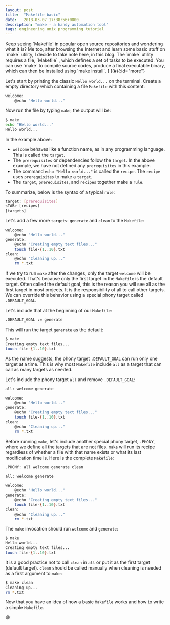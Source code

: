 ```yaml
---
layout: post
title:  "Makefile basic"
date:   2018-03-07 17:38:56+0800
description: "make - a handy automation tool"
tags: engineering unix programming tutorial
---
```


<div class="cap"></div>
Keep seeing `Makefile` in popular open source repositories and wondering what it is? Me too, after browsing the Internet and learn some basic stuff on `make` utility, I decide to take note here, in this blog. The `make` utility requires a file, `Makefile` , which defines a set of tasks to be executed. You can use `make` to compile source codes, produce a final executable binary, which can then be installed using `make install`.

<!--more-->[ ](#){:id="more"}

Let's start by printing the classic `Hello world...` on the terminal. Create a empty directory which containing a file `Makefile` with this content:

```bash
welcome:
    @echo "Hello world..."
```

Now run the file by typing `make`, the output will be:

```bash
$ make
echo "Hello world..."
Hello world...
```

In the example above:
- `welcome` behaves like a function name, as in any programming language. This is called the `target`.
- The `prerequisites` or dependencies follow the `target`. In the above example, we have not defined any `prerequisites` in this example.
- The command `echo "Hello world..."` is called the `recipe`. The `recipe` uses `prerequisites` to make a `target`.
- The `target`, `prerequisites`, and `recipes` together make a `rule`.

To summarize, below is the syntax of a typical `rule`:

```bash
target: [prerequisites]
<TAB> [recipes]
[targets]
```

Let's add a few more `targets`: `generate` and `clean` to the `Makefile`:

```bash
welcome:
    @echo "Hello world..."
generate:
    @echo "Creating empty text files..."
    touch file-{1..10}.txt
clean:
    @echo "Cleaning up..."
    rm *.txt
```

If we try to run `make` after the changes, only the target `welcome` will be executed. That's because only the first target in the `Makefile` is the default target. Often called the default goal, this is the reason you will see all as the first target in most projects. It is the responsibility of all to call other targets. We can override this behavior using a special phony target called `.DEFAULT_GOAL`.

Let's include that at the beginning of our `Makefile`:

```bash
.DEFAULT_GOAL := generate
```

This will run the target `generate` as the default:

```bash
$ make
Creating empty text files...
touch file-{1..10}.txt
```

As the name suggests, the phony target `.DEFAULT_GOAL` can run only one target at a time. This is why most `Makefile` include `all` as a target that can call as many targets as needed.

Let's include the phony target `all` and remove `.DEFAULT_GOAL`:

```bash
all: welcome generate

welcome:
    @echo "Hello world..."
generate:
    @echo "Creating empty text files..."
    touch file-{1..10}.txt
clean:
    @echo "Cleaning up..."
    rm *.txt
```

Before running `make`, let's include another special phony target, `.PHONY`, where we define all the targets that are not files. `make` will run its recipe regardless of whether a file with that name exists or what its last modification time is. Here is the complete `Makefile`:

```bash
.PHONY: all welcome generate clean

all: welcome generate

welcome:
    @echo "Hello world..."
generate:
    @echo "Creating empty text files..."
    touch file-{1..10}.txt
clean:
    @echo "Cleaning up..."
    rm *.txt
```

The `make` invocation should run `welcome` and `generate`:

```bash
$ make
Hello world...
Creating empty text files...
touch file-{1..10}.txt
```

It is a good practice not to call `clean` in `all` or put it as the first target (default target). `clean` should be called manually when cleaning is needed as a first argument to `make`:

```bash
$ make clean
Cleaning up...
rm *.txt
```

Now that you have an idea of how a basic `Makefile` works and how to write a simple `Makefile`.

:smile: